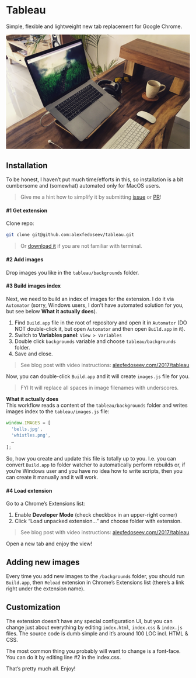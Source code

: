 # Tableau
Simple, flexible and lightweight new tab replacement for Google Chrome.

<img src="./cover.jpg" />

## Installation
To be honest, I haven’t put much time/efforts in this, so installation is a bit cumbersome and (somewhat) automated only for MacOS users.

> Give me a hint how to simplify it by submitting [issue](https://github.com/alexfedoseev/tableau/issues) or [PR](https://github.com/alexfedoseev/tableau/pulls)!

#### #1 Get extension
Clone repo:

```bash
git clone git@github.com:alexfedoseev/tableau.git
```

> Or [download it](https://github.com/alexfedoseev/tableau/archive/master.zip) if you are not familiar with terminal.

#### #2 Add images
Drop images you like in the `tableau/backgrounds` folder.

#### #3 Build images index
Next, we need to build an index of images for the extension. I do it via `Automator` (sorry, Windows users, I don’t have automated solution for you, but see below **What it actually does**).

1. Find `Build.app` file in the root of repository and open it in `Automator` (DO NOT double-click it, but open `Automator` and then open `Build.app` in it).
1. Switch to **Variables panel**: `View > Variables`
1. Double click `backgrounds` variable and choose `tableau/backgrounds` folder.
1. Save and close.

> See blog post with video instructions: [alexfedoseev.com/2017/tableau](https://alexfedoseev.com/2017/tableau)

Now, you can double-click `Build.app` and it will create `images.js` file for you.

> FYI It will replace all spaces in image filenames with underscores.

**What it actually does**<br>
This workflow reads a content of the `tableau/backgrounds` folder and writes images index to the `tableau/images.js` file:

```js
window.IMAGES = [
  'bells.jpg',
  'whistles.png',
  …
];
```

So, how you create and update this file is totally up to you. I.e. you can convert `Build.app` to folder watcher to automatically perform rebuilds or, if you’re Windows user and you have no idea how to write scripts, then you can create it manually and it will work.

#### #4 Load extension
Go to a Chrome’s Extensions list:

1. Enable **Developer Mode** (check checkbox in an upper-right corner)
1. Click “Load unpacked extension…” and choose folder with extension.

> See blog post with video instructions: [alexfedoseev.com/2017/tableau](https://alexfedoseev.com/2017/tableau)

Open a new tab and enjoy the view!

## Adding new images
Every time you add new images to the `/backgrounds` folder, you should run `Build.app`, then `Reload` extension in Chrome’s Extensions list (there’s a link right under the extension name).

## Customization
The extension doesn’t have any special configuration UI, but you can change just about everything by editing `index.html`, `index.css` & `index.js` files. The source code is dumb simple and it’s around 100 LOC incl. HTML & CSS.

The most common thing you probably will want to change is a font-face. You can do it by editing line #2 in the index.css.

That’s pretty much all. Enjoy!
